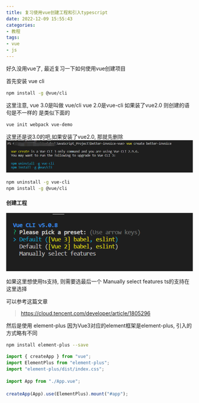 ```yaml
---
title: 复习使用vue创建工程和引入typescript
date: 2022-12-09 15:55:43
categories:
- 教程
tags: 
- vue
- js
---
```


好久没用vue了, 最近复习一下如何使用vue创建项目

首先安装 vue cli

```bash
npm install -g @vue/cli
```

这里注意, vue 3.0是叫做 vue/cli vue 2.0是vue-cli
如果装了vue2.0 则创建的语句是不一样的 是类似下面的
```bash
vue init webpack vue-demo
```

这里还是说3.0的吧,如果安装了vue2.0, 那就先删除
![pages](复习使用vue创建工程和引入typescript/108.png)
```bash
npm uninstall -g vue-cli
npm install -g @vue/cli
```

#### 创建工程
![pages](复习使用vue创建工程和引入typescript/001.png)

如果这里想使用ts支持, 则需要选最后一个 Manually select features 
ts的支持在这里选择

可以参考这篇文章
> https://cloud.tencent.com/developer/article/1805296

然后是使用 element-plus
因为Vue3对应的element框架是element-plus, 引入的方式略有不同

```bash
npm install element-plus --save
```

```js
import { createApp } from "vue";
import ElementPlus from "element-plus";
import "element-plus/dist/index.css";

import App from "./App.vue";

createApp(App).use(ElementPlus).mount("#app");
```